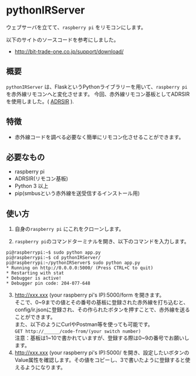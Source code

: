 # pythonIRServer

ウェブサーバを立てて、`raspberry pi` をリモコンにします。  

以下のサイトのソースコードを参考にしました。
- http://bit-trade-one.co.jp/support/download/

## 概要 

`pythonIRServer` は、FlaskというPythonライブラリーを用いて、`raspberry pi` を赤外線リモコンへと変化させます。
今回、赤外線リモコン基板としてADRSIRを使用しました。( [ADRSIR](http://bit-trade-one.co.jp/product/module/adrsir/) ).  

## 特徴

- 赤外線コードを調べる必要なく簡単にリモコン化させることができます。

## 必要なもの

- raspberry pi
- ADRSIR(リモコン基板)
- Python 3 以上
- pip(smbusという赤外線を送受信するインストール用)

## 使い方  


1. 自身の`raspberry pi` にこれをクローンします。

2. `raspberry pi`のコマンドターミナルを開き、以下のコマンドを入力します。 

  ``` terminal
  pi@raspberrypi:~$ sudo python app.py
  pi@raspberrypi:~$ cd pythonIRServer/
  pi@raspberrypi:~/pythonIRServer$ sudo python app.py
  * Running on http://0.0.0.0:5000/ (Press CTRL+C to quit)
  * Restarting with stat
  * Debugger is active!
  * Debugger pin code: 204-077-648
  ```

3. http://xxx.xxx (your raspberry pi's IP):5000/form を開きます。   
  そこで、0~9までの値とその番号の基板に登録された赤外線を打ち込むと、config/ir.jsonに登録され、その作られたボタンを押すことで、赤外線を送ることができます。  
  また、以下のようにCurlやPostman等を使っても可能です。  
  `GET http://______/code-from/(your switch number)`  
  注意：基板は1~10で書かれていますが、登録する際は0~9の番号でお願いします。
4. http://xxx.xxx (your raspberry pi's IP):5000/ を開き、設定したいボタンのValue属性を確認します。その値をコピーし、3で書いたように登録すると使えるようになります。 
